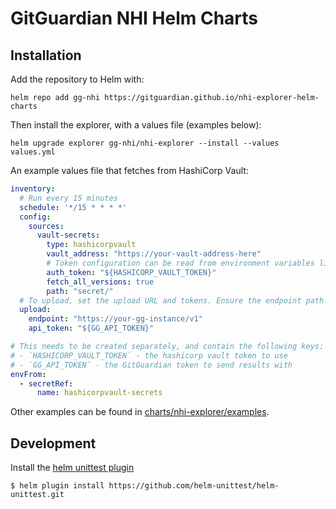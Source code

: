 # GitGuardian NHI Helm Charts

## Installation

Add the repository to Helm with:

```shell
helm repo add gg-nhi https://gitguardian.github.io/nhi-explorer-helm-charts
```

Then install the explorer, with a values file (examples below):

```shell
helm upgrade explorer gg-nhi/nhi-explorer --install --values values.yml
```

An example values file that fetches from HashiCorp Vault:

```yaml
inventory:
  # Run every 15 minutes
  schedule: '*/15 * * * *'
  config:
    sources:
      vault-secrets:
        type: hashicorpvault
        vault_address: "https://your-vault-address-here"
        # Token configuration can be read from environment variables like so:
        auth_token: "${HASHICORP_VAULT_TOKEN}"
        fetch_all_versions: true
        path: "secret/"
  # To upload, set the upload URL and tokens. Ensure the endpoint path ends with /v1 
  upload:
    endpoint: "https://your-gg-instance/v1"
    api_token: "${GG_API_TOKEN}"

# This needs to be created separately, and contain the following keys:
# - `HASHICORP_VAULT_TOKEN` - the hashicorp vault token to use
# - `GG_API_TOKEN` - the GitGuardian token to send results with
envFrom:
  - secretRef:
      name: hashicorpvault-secrets
```

Other examples can be found in [charts/nhi-explorer/examples](charts/nhi-explorer/examples).


## Development

Install the [helm unittest plugin](https://github.com/helm-unittest/helm-unittest)

```shell
$ helm plugin install https://github.com/helm-unittest/helm-unittest.git
```

